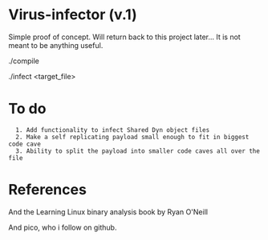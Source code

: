 # Virus-infector (v.1)

Simple proof of concept. Will return back to this project later... It is not meant to be anything useful.

./compile

./infect <target_file>


# To do
      1. Add functionality to infect Shared Dyn object files
      2. Make a self replicating payload small enough to fit in biggest code cave
      3. Ability to split the payload into smaller code caves all over the file



# References

And the Learning Linux binary analysis book by Ryan O'Neill

And pico, who i follow on github.
